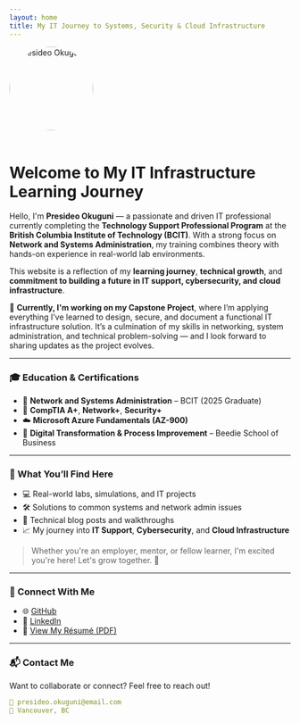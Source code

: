 ```yaml
---
layout: home
title: My IT Journey to Systems, Security & Cloud Infrastructure
---
```


<img src="https://avatars.githubusercontent.com/u/YOUR_GITHUB_USER_ID" alt="Presideo Okuguni" width="150" style="border-radius: 50%; margin-bottom: 20px;">

# Welcome to My IT Infrastructure Learning Journey

Hello, I'm **Presideo Okuguni** — a passionate and driven IT professional currently completing the **Technology Support Professional Program** at the **British Columbia Institute of Technology (BCIT)**. With a strong focus on **Network and Systems Administration**, my training combines theory with hands-on experience in real-world lab environments.

This website is a reflection of my **learning journey**, **technical growth**, and **commitment to building a future in IT support, cybersecurity, and cloud infrastructure**.

🔧 **Currently, I'm working on my Capstone Project**, where I’m applying everything I’ve learned to design, secure, and document a functional IT infrastructure solution. It’s a culmination of my skills in networking, system administration, and technical problem-solving — and I look forward to sharing updates as the project evolves.

---

### 🎓 Education & Certifications

- 🧠 **Network and Systems Administration** – BCIT (2025 Graduate)  
- 📘 **CompTIA A+**, **Network+**, **Security+**  
- ☁️ **Microsoft Azure Fundamentals (AZ-900)**  
- 🔧 **Digital Transformation & Process Improvement** – Beedie School of Business  

---

### 🧭 What You’ll Find Here

- 💻 Real-world labs, simulations, and IT projects  
- 🛠️ Solutions to common systems and network admin issues  
- 📝 Technical blog posts and walkthroughs  
- 📈 My journey into **IT Support**, **Cybersecurity**, and **Cloud Infrastructure**

> Whether you're an employer, mentor, or fellow learner, I'm excited you're here! Let's grow together. 🌱

---

### 🔗 Connect With Me

- 🌐 [GitHub](https://github.com/presideookuguni)  
- 💼 [LinkedIn](https://www.linkedin.com/in/presideo-okuguni)  
- 📄 [View My Résumé (PDF)](https://yourdomain.com/resume.pdf) <!-- Update with your actual link -->

---

### 📬 Contact Me

Want to collaborate or connect? Feel free to reach out!

```yaml
📧 presideo.okuguni@email.com  
📍 Vancouver, BC  
